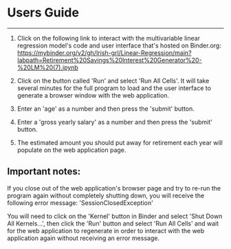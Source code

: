 # Users Guide
_____________________________________________________________________________________________________________________________________________________________________

1.	Click on the following link to interact with the multivariable linear regression model's code and user interface that's hosted on Binder.org:
     https://mybinder.org/v2/gh/Irish-grl/Linear-Regression/main?labpath=Retirement%20Savings%20Interest%20Generator%20-%20LM%20(7).ipynb
     
2.   Click on the button called 'Run' and select 'Run All Cells'. It will take several minutes for the full program to load and the user interface to generate a browser      window with the web application. 

3.   Enter an 'age' as a number and then press the 'submit' button.

4.   Enter a 'gross yearly salary' as a number and then press the 'submit' button.

5.   The estimated amount you should put away for retirement each year will populate on the web application page.

## Important notes:

If you close out of the web application's browser page and try to re-run the program again without completely shutting down, you will receive the following error message:          'SessionClosedException'

You will need to click on the 'Kernel' button in Binder and select 'Shut Down All Kernels...', then click the 'Run' button and select 'Run All Cells' and wait for the web application to regenerate in order to interact with the web application again without receiving an error message.
     
